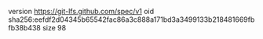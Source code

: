 version https://git-lfs.github.com/spec/v1
oid sha256:eefdf2d04345b65542fac86a3c888a171bd3a3499133b218481669fbfb38b438
size 98
